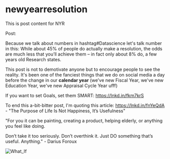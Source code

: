 # newyearresolution

This is post content for NYR

Post:


Because we talk about numbers in hashtag#Datascience let's talk number in this: While about 45% of people do actually make a resolution, the odds are much less that you’ll achieve them – in fact only about 8% do, a few years old Research states. 

This post is not to demotivate anyone but to encourage people to see the reality. It's been one of the fanciest things that we do on social media a day before the change in our **calendar year** (we've new Fiscal Year, we've new Education Year, we've new Appraisal Cycle Year ufff) 

If you want to set Goals, set them SMART: https://lnkd.in/fkm7krS 

To end this a-bit-bitter post, I'm quoting this article: https://lnkd.in/fnYeQdA - "The Purpose of Life Is Not Happiness, It’s Usefulness"

"For you it can be painting, creating a product, helping elderly, or anything you feel like doing.

Don’t take it too seriously. Don’t overthink it. Just DO something that’s useful. Anything." - Darius Foroux

![What_If](https://cmzone-vzbqbxhynotw9ion96xv.netdna-ssl.com/wp-content/uploads/2010/12/new-years-eve-guy-1.jpg)
